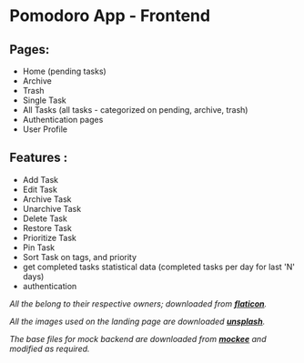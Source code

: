 # Pomodoro App - Frontend

## Pages: 
- Home (pending tasks)
- Archive
- Trash
- Single Task 
- All Tasks (all tasks - categorized on pending, archive, trash)
- Authentication pages
- User Profile
## Features :
 - Add Task
 - Edit Task
 - Archive Task
 - Unarchive Task
 - Delete Task
 - Restore Task
 - Prioritize Task
 - Pin Task
 - Sort Task on tags, and priority
 - get completed tasks statistical data (completed tasks per day for last 'N' days)
 - authentication

 *All the belong to their respective owners; downloaded from __[flaticon](https://www.flaticon.com)__.*

 *All the images used on the landing page are downloaded __[unsplash](https://unsplash.com/)__.*

 *The base files for mock backend are downloaded from __[mockee](https://mockbee.netlify.app/)__ and modified as required.*